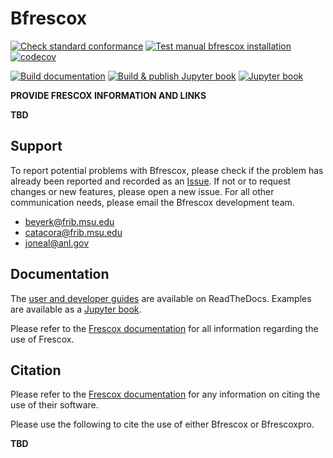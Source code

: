 # Bfrescox

[![Check standard conformance](https://github.com/bandframework/Bfrescox/actions/workflows/check_standards.yml/badge.svg?branch=main)](https://github.com/bandframework/Bfrescox/actions/workflows/check_standards.yml)
[![Test manual bfrescox installation](https://github.com/bandframework/Bfrescox/actions/workflows/test_bfrescox_sdist.yml/badge.svg?branch=main)](https://github.com/bandframework/Bfrescox/actions/workflows/test_bfrescox_sdist.yml)
[![codecov](https://codecov.io/gh/bandframework/Bfrescox/graph/badge.svg?token=U3X4WBQJ67)](https://codecov.io/gh/bandframework/Bfrescox)

[![Build documentation](https://github.com/bandframework/Bfrescox/actions/workflows/build_docs.yml/badge.svg?branch=main)](https://github.com/bandframework/Bfrescox/actions/workflows/build_docs.yml)
[![Build & publish Jupyter book](https://github.com/bandframework/Bfrescox/actions/workflows/publish_book.yml/badge.svg?branch=main)](https://github.com/bandframework/Bfrescox/actions/workflows/publish_book.yml)
[![Jupyter book](https://jupyterbook.org/badge.svg)](https://bandframework.github.io/Bfrescox)


__PROVIDE FRESCOX INFORMATION AND LINKS__

__TBD__

## Support

To report potential problems with Bfrescox, please check if the problem has already been reported and recorded as an [Issue](https://github.com/bandframework/Bfrescox/issues).  If not or to request changes or new features, please open a new issue.  For all other communication needs, please email the Bfrescox development team.

* beyerk@frib.msu.edu
* catacora@frib.msu.edu
* joneal@anl.gov

## Documentation

The [user and developer guides](https://bfrescox.readthedocs.io) are available on ReadTheDocs.  Examples are available as a [Jupyter book](https://bandframework.github.io/Bfrescox).

Please refer to the [Frescox documentation](https://github.com/LLNL/Frescox) for all information regarding the use of Frescox.

## Citation

Please refer to the [Frescox documentation](https://github.com/LLNL/Frescox) for any information on citing the use of their software.

Please use the following to cite the use of either Bfrescox or Bfrescoxpro.

__TBD__
